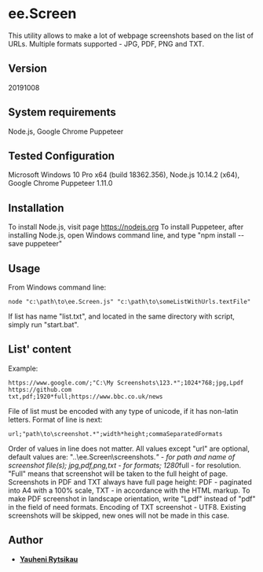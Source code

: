 ﻿# ee.Screen

This utility allows to make a lot of webpage screenshots based on the list of URLs.
Multiple formats supported - JPG, PDF, PNG and TXT.

## Version
20191008

## System requirements
Node.js, Google Chrome Puppeteer

## Tested Configuration
Microsoft Windows 10 Pro x64 (build 18362.356), Node.js 10.14.2 (x64), Google Chrome Puppeteer 1.11.0

## Installation
To install Node.js, visit page https://nodejs.org
To install Puppeteer, after installing Node.js, open Windows command line, and type "npm install --save puppeteer"

## Usage
From Windows command line:
```
node "c:\path\to\ee.Screen.js" "c:\path\to\someListWithUrls.textFile"
```
If list has name "list.txt", and located in the same directory with script, simply run "start.bat".

## List' content
Example:
```
https://www.google.com/;"C:\My Screenshots\123.*";1024*768;jpg,Lpdf
https://github.com
txt,pdf;1920*full;https://www.bbc.co.uk/news
```
File of list must be encoded with any type of unicode, if it has non-latin letters.
Format of line is next:
```
url;"path\to\screenshot.*";width*height;commaSeparatedFormats
```
Order of values in line does not matter. All values except "url" are optional, default values are:
"..\ee.Screen\screenshots.*" - for path and name of screenshot file(s);
jpg,pdf,png,txt - for formats;
1280*full - for resolution.
"Full" means that screenshot will be taken to the full height of page.
Screenshots in PDF and TXT always have full page height:
PDF - paginated into A4 with a 100% scale, TXT - in accordance with the HTML markup.
To make PDF screenshot in landscape orientation, write "Lpdf" instead of "pdf" in the field of need formats.
Encoding of TXT screenshot - UTF8.
Existing screenshots will be skipped, new ones will not be made in this case.

## Author
* [**Yauheni Rytsikau**](https://github.com/rytsikau)
